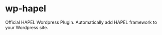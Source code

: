 # wp-hapel
Official HAPEL Wordpress Plugin. Automatically add HAPEL framework to your Wordpress site.
